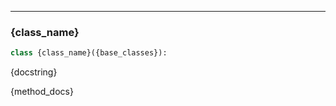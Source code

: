 ---
<a id="{class_name}"></a>

### {class_name}

```python
class {class_name}({base_classes}):
```

<div class="class_docstring" markdown="1">

{docstring}

</div>

<div class="class_members" markdown="1">

{method_docs}

</div>